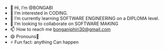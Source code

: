 - 👋 Hi, I’m @BONGABI
- 👀 I’m interested in CODING.
- 🌱 I’m currently learning SOFTWARE ENGINEERING on a DIPLOMA level.
- 💞️ I’m looking to collaborate on SOFTWARE MAKING
- 📫 How to reach me bonganiphiri30@gmail.com
- 😄 Pronouns🥉
- ⚡ Fun fact: anything Can happen 

<!---
BONGABI/BONGABI is a ✨ special ✨ repository because its `README.md` (this file) appears on your GitHub profile.
You can click the Preview link to take a look at your changes.
--->
